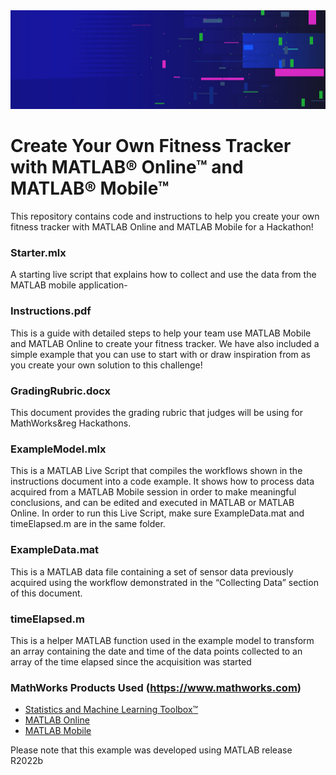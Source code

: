 <td>
<img src="Hackathons Banner.jpg" style="width:1275px;height:158.25px">
</td>

# Create Your Own Fitness Tracker with MATLAB&reg; Online&trade; and MATLAB&reg; Mobile&trade;
This repository contains code and instructions to help you create your own fitness tracker with MATLAB Online and MATLAB Mobile for a Hackathon!

### Starter.mlx
A starting live script that explains how to collect and use the data from the MATLAB mobile application-

### Instructions.pdf
This is a guide with detailed steps to help your team use MATLAB Mobile and MATLAB Online to create your fitness tracker. We have also included a simple example that you can use to start with or draw inspiration from as you create your own solution to this challenge!

### GradingRubric.docx
This document provides the grading rubric that judges will be using for MathWorks&reg Hackathons. 

### ExampleModel.mlx 
This is a MATLAB Live Script that compiles the workflows shown in the instructions document into a code example. It shows how to process data acquired from a MATLAB Mobile session in order to make meaningful conclusions, and can be edited and executed in MATLAB or MATLAB Online. In order to run this Live Script, make sure ExampleData.mat and timeElapsed.m are in the same folder. 

### ExampleData.mat 
This is a MATLAB data file containing a set of sensor data previously acquired using the workflow demonstrated in the “Collecting Data” section of this document. 

### timeElapsed.m 
This is a helper MATLAB function used in the example model to transform an array containing the date and time of the data points collected to an array of the time elapsed since the acquisition was started

### MathWorks Products Used (https://www.mathworks.com)

- [Statistics and Machine Learning Toolbox&trade;](https://www.mathworks.com/products/statistics.html)
- [MATLAB Online](https://www.mathworks.com/products/matlab-online.html)
- [MATLAB Mobile](https://www.mathworks.com/products/matlab-mobile.html)

Please note that this example was developed using MATLAB release R2022b
